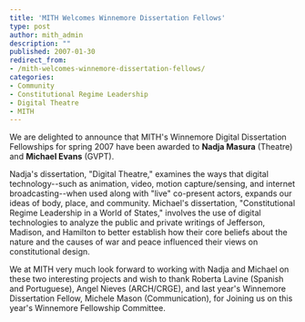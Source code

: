 ```yaml
---
title: 'MITH Welcomes Winnemore Dissertation Fellows'
type: post
author: mith_admin
description: ""
published: 2007-01-30
redirect_from: 
- /mith-welcomes-winnemore-dissertation-fellows/
categories:
- Community
- Constitutional Regime Leadership
- Digital Theatre
- MITH
---
```

We are delighted to announce that MITH's Winnemore Digital Dissertation Fellowships for spring 2007 have been awarded to **Nadja Masura** (Theatre) and **Michael Evans** (GVPT).

Nadja's dissertation, "Digital Theatre," examines the ways that digital technology--such as animation, video, motion capture/sensing, and internet broadcasting--when used along with "live" co-present actors, expands our ideas of body, place, and community. Michael's dissertation, "Constitutional Regime Leadership in a World of States," involves the use of digital technologies to analyze the public and private writings of Jefferson, Madison, and Hamilton to better establish how their core beliefs about the nature and the causes of war and peace influenced their views on constitutional design.

We at MITH very much look forward to working with Nadja and Michael on these two interesting projects and wish to thank Roberta Lavine (Spanish and Portuguese), Angel Nieves (ARCH/CRGE), and last year's Winnemore Dissertation Fellow, Michele Mason (Communication), for Joining us on this year's Winnemore Fellowship Committee.
